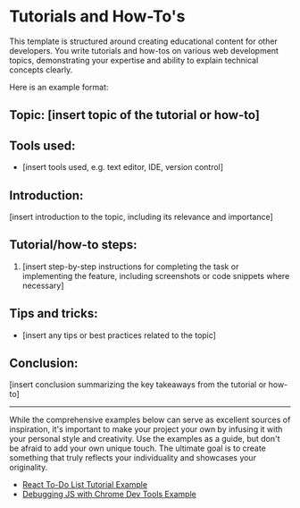 # Tutorials and How-To's

This template is structured around creating educational content for other developers. You write tutorials and how-tos on various web development topics, demonstrating your expertise and ability to explain technical concepts clearly.

Here is an example format:

## Topic: [insert topic of the tutorial or how-to]

## Tools used:

- [insert tools used, e.g. text editor, IDE, version control]

## Introduction:

[insert introduction to the topic, including its relevance and importance]

## Tutorial/how-to steps:

1. [insert step-by-step instructions for completing the task or implementing the feature, including screenshots or code snippets where necessary]

## Tips and tricks:

- [insert any tips or best practices related to the topic]

## Conclusion:

[insert conclusion summarizing the key takeaways from the tutorial or how-to]

---

While the comprehensive examples below can serve as excellent sources of inspiration, it's important to make your project your own by infusing it with your personal style and creativity. Use the examples as a guide, but don't be afraid to add your own unique touch. The ultimate goal is to create something that truly reflects your individuality and showcases your originality.

- [React To-Do List Tutorial Example](./001_react-to-do-list.md)
- [Debugging JS with Chrome Dev Tools Example](./002_debugging-js-with-chrome.md)
